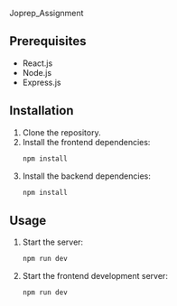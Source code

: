 Joprep_Assignment

## Prerequisites

- React.js
- Node.js 
- Express.js

## Installation

1. Clone the repository.
2. Install the frontend dependencies:
    ```bash
    npm install
    ```
3. Install the backend dependencies:
    ```bash
    npm install
    ```

## Usage

1. Start the server:
    ```bash
    npm run dev
    ```
2. Start the frontend development server:
    ```bash
    npm run dev
    ```

